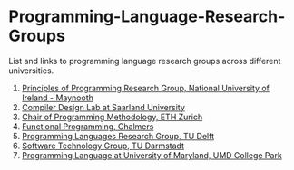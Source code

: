 # Programming-Language-Research-Groups
List and links to programming language research groups across different universities. 
1) [Principles of Programming Research Group, National University of Ireland - Maynooth](http://www.cs.nuim.ie/research/pop/index.html)
2) [Compiler Design Lab at Saarland University](http://compilers.cs.uni-saarland.de)
3) [Chair of Programming Methodology, ETH Zurich](http://www.pm.inf.ethz.ch)
4) [Functional Programming, Chalmers](http://www.chalmers.se/en/departments/cse/organisation/fp/Pages/default.aspx)
5) [Programming Languages Research Group, TU Delft](http://eelcovisser.org/wiki/group)
6) [Software Technology Group, TU Darmstadt](http://www.stg.tu-darmstadt.de/research/index.en.jsp)
7) [Programming Language at University of Maryland, UMD College Park](http://www.cs.umd.edu/projects/PL/)
